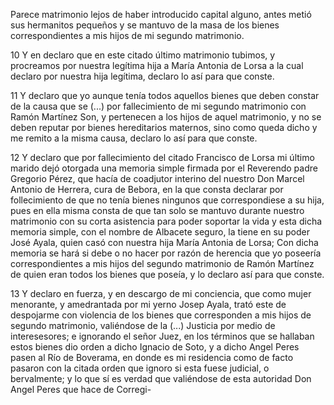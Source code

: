 Parece matrimonio lejos de haber introducido capital alguno, antes metió sus hermanitos pequeños y se mantuvo de la masa de los bienes correspondientes a mis hijos de mi segundo matrimonio.

10 Y en declaro que en este citado último matrimonio tubimos, y procreamos por nuestra legítima hija a María Antonia de Lorsa a la cual declaro por nuestra hija legítima, declaro lo así para que conste.

11 Y declaro que yo aunque tenía todos aquellos bienes que deben constar de la causa que se (...) por fallecimiento de mi segundo matrimonio con Ramón Martínez Son, y pertenecen a los hijos de aquel matrimonio, y no se deben reputar por bienes hereditarios maternos, sino como queda dicho y me remito a la misma causa, declaro lo así para que conste.

12 Y declaro que por fallecimiento del citado Francisco de Lorsa mi último marido dejó otorgada una memoria simple firmada por el Reverendo padre Gregorio Pérez, que hacía de coadjutor interino del nuestro Don Marcel Antonio de Herrera, cura de Bebora, en la que consta declarar por follecimiento de que no tenía bienes ningunos que correspondiese a su hija, pues en ella misma consta de que tan solo se mantuvo durante nuestro matrimonio con su corta asistencia para poder soportar la vida y esta dicha memoria simple, con el nombre de Albacete seguro, la tiene en su poder José Ayala, quien casó con nuestra hija María Antonia de Lorsa; Con dicha memoria se hará si debe o no hacer por razón de herencia que yo poseería correspondientes a mis hijos del segundo matrimonio de Ramón Martínez de quien eran todos los bienes que poseía, y lo declaro así para que conste.

13 Y declaro en fuerza, y en descargo de mi conciencia, que como mujer menorante, y amedrantada por mi yerno Josep Ayala, trató este de despojarme con violencia de los bienes que corresponden a mis hijos de segundo matrimonio, valiéndose de la (...) Justicia por medio de interesesores; e ignorando el señor Juez, en los términos que se hallaban estos bienes dio orden a dicho Ignacio de Soto, y a dicho Angel Peres pasen al Río de Boverama, en donde es mi residencia como de facto pasaron con la citada orden que ignoro si esta fuese judicial, o bervalmente; y lo que sí es verdad que valiéndose de esta autoridad Don Angel Peres que hace de Corregi-
